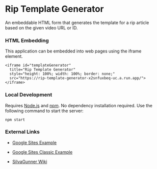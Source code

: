 # Rip Template Generator

An embeddable HTML form that generates the template for a rip article based on the given video URL or ID.

### HTML Embedding

This application can be embedded into web pages using the iframe element.

```
<iframe id="templateGenerator"
  title="Rip Template Generator"
  style="height: 100%; width: 100%; border: none;"
  src="https://rip-template-generator-x2snfuxbeq-uc.a.run.app/">
</iframe>
```

### Local Development

Requires [Node.js](https://nodejs.org/en/download/) and [npm](https://docs.npmjs.com/downloading-and-installing-node-js-and-npm). No dependency installation required. Use the following command to start the server:

```
npm start
```

### External Links

* [Google Sites Example](https://sites.google.com/view/rip-template-generator/home)

* [Google Sites Classic Example](https://sites.google.com/site/siivagunnerdatabase/)

* [SiIvaGunner Wiki](https://siivagunner.fandom.com/wiki/SiIvaGunner_Wiki)
